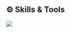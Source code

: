 ## ⚙️ Skills & Tools

<img src="https://skillicons.dev/icons?i=ts,js,html,css,nodejs,react,nextjs,threejs,vercel,vite,sass,tailwind,wordpress,figma,xd,ai,ps&perline=8" />

<!--
**void-royals/void-royals** is a ✨ _special_ ✨ repository because its `README.md` (this file) appears on your GitHub profile.

Here are some ideas to get you started:

- 🔭 I’m currently working on ...
- 🌱 I’m currently learning ...
- 👯 I’m looking to collaborate on ...
- 🤔 I’m looking for help with ...
- 💬 Ask me about ...
- 📫 How to reach me: ...
- 😄 Pronouns: ...
- ⚡ Fun fact: ...
-->
